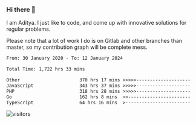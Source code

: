 ### Hi there 👋

I am Aditya. I just like to code, and come up with innovative solutions for regular problems.

Please note that a lot of work I do is on Gitlab and other branches than master, so my contribution graph will be complete mess.

<!--START_SECTION:waka-->

```txt
From: 30 January 2020 - To: 12 January 2024

Total Time: 1,722 hrs 33 mins

Other                      370 hrs 17 mins >>>>>--------------------   21.50 %
JavaScript                 343 hrs 37 mins >>>>>--------------------   19.95 %
PHP                        318 hrs 28 mins >>>>>--------------------   18.49 %
Go                         162 hrs 8 mins  >>-----------------------   09.41 %
TypeScript                 64 hrs 16 mins  >------------------------   03.73 %
```

<!--END_SECTION:waka-->

![visitors](https://visitor-badge.glitch.me/badge?page_id=BrainBuzzer.visitor-badge&left_color=green&right_color=red)
